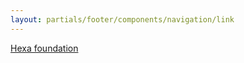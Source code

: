 ```yaml
---
layout: partials/footer/components/navigation/link
---
```


[Hexa foundation](https://www.hexa.org)
